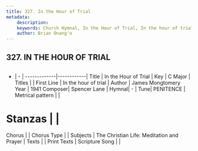 ```yaml
---
title: 327. In the Hour of Trial
metadata:
    description: 
    keywords: Church Hymnal, In the Hour of Trial, In the hour of trial, 
    author: Brian Onang'o
---
```



## 327. IN THE HOUR OF TRIAL

```txt

```

- |   -  |
-------------|------------|
Title | In the Hour of Trial |
Key | C Major |
Titles |  |
First Line | In the hour of trial |
Author | James Mongtomery
Year | 1941
Composer| Spencer Lane |
Hymnal|  - |
Tune| PENITENCE |
Metrical pattern | |
# Stanzas |  |
Chorus |  |
Chorus Type |  |
Subjects | The Christian Life: Meditation and Prayer |
Texts |  |
Print Texts | 
Scripture Song |  |
  

